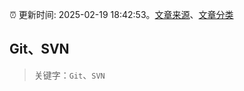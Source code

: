 :alarm_clock: 更新时间: 2025-02-19 18:42:53。[文章来源](/README.md)、[文章分类](/TAGS.md)

## Git、SVN


> 关键字：`Git`、`SVN`



